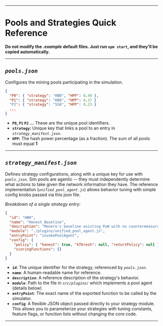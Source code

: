
---

# Pools and Strategies Quick Reference

**Do not modify the *.example* default files. Just run `npm start`, and they'll be copied automatically.**

---

## *`pools.json`*
Configures the mining pools participating in the simulation.

```json
{
  "P0": { "strategy": "HB0", "HPP": 0.40 },
  "P1": { "strategy": "HB0", "HPP": 0.37 }
  "P2": { "strategy": "SS0", "HPP": 0.23 }
  ...
}
```

*   **`P0`, `P1` `P2` ...**  These are the unique pool identifiers.
*   **`strategy`:**  Unique key that links a pool to an entry in *`strategy_manifest.json`*.
*   **`HPP`:**  The hash power percentage (as a fraction). The sum of all pools must equal **1**

---

## *`strategy_manifest.json`*
Defines strategy configurations, along with a unique key for use with *`pools.json`*. Sim pools are agentic -- they must independently determine what actions to take given the network information they have. The reference implementation (*`unified_pool_agent.js`*) allows behavior tuning with simple config knobs passed via this json file.

*Breakdown of a single strategy entry:*
```json
{
  "id": "HB0",
  "name": "Honest_Baseline",
  "description": "Monero's baseline existing PoW with no countermeasures.",
  "module": "./plugins/unified_pool_agent.js",
  "entryPoint": "invokePoolAgent",
  "config": {
    "policy": { "honest": true, "kThresh": null, "retortPolicy": null },
    "scoringFunctions": {}
  }
}
```

*   **`id`**: The unique identifier for the strategy, referenced by *`pools.json`*.
*   **`name`**: A human-readable name for reference.
*   **`description`**: A reference description of the strategy's behavior.
*   **`module`**: Path to the file in *`src/plugins/`* which implements a pool agent (details below)
*   **`entryPoint`**: The exact name of the exported function to be called by the simulator.
*   **`config`**: A flexible JSON object passed directly to your strategy module. This allows you to parameterize your strategies with tuning constants, feature flags, or function lists without changing the core code.

---

